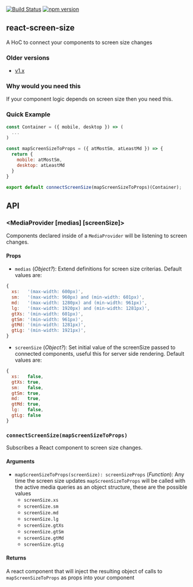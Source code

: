 [![Build Status](https://travis-ci.org/eloytoro/react-screen-size.svg?branch=master)](https://travis-ci.org/eloytoro/react-screen-size)
[![npm version](https://badge.fury.io/js/react-screen-size.svg)](https://badge.fury.io/js/react-screen-size)

## react-screen-size

A HoC to connect your components to screen size changes

### Older versions

* [v1.x](https://github.com/eloytoro/react-screen-size/tree/v1.x)

### Why would you need this

If your component logic depends on screen size then you need this.


### Quick Example

```jsx
const Container = ({ mobile, desktop }) => (
  ...
)

const mapScreenSizeToProps = ({ atMostSm, atLeastMd }) => {
  return {
    mobile: atMostSm,
    desktop: atLeastMd
  }
}

export default connectScreenSize(mapScreenSizeToProps)(Container);
```

## API

### <MediaProvider [medias] [screenSize]>

Components declared inside of a `MediaProvider` will be listening to screen changes.

#### Props

* `medias` (_Object?_): Extend definitions for screen size criterias. Default values are:

```javascript
{
  xs:   '(max-width: 600px)',
  sm:   '(max-width: 960px) and (min-width: 601px)',
  md:   '(max-width: 1280px) and (min-width: 961px)',
  lg:   '(max-width: 1920px) and (min-width: 1281px)',
  gtXs: '(min-width: 601px)',
  gtSm: '(min-width: 961px)',
  gtMd: '(min-width: 1281px)',
  gtLg: '(min-width: 1921px)',
}
```

* `screenSize` (_Object?_): Set initial value of the screenSize passed to connected components,
useful this for server side rendering. Default values are:

```javascript
{
  xs:   false,
  gtXs: true,
  sm:   false,
  gtSm: true,
  md:   true,
  gtMd: true,
  lg:   false,
  gtLg: false
}
```

### `connectScreenSize(mapScreenSizeToProps)`

Subscribes a React component to screen size changes.

#### Arguments

* `mapScreenSizeToProps(screenSize): screenSizeProps` (_Function_): Any time the screen size updates
`mapScreenSizeToProps` will be called with the active media queries as an object structure, these
are the possible values
  * `screenSize.xs`
  * `screenSize.sm`
  * `screenSize.md`
  * `screenSize.lg`
  * `screenSize.gtXs`
  * `screenSize.gtSm`
  * `screenSize.gtMd`
  * `screenSize.gtLg`

#### Returns

A react component that will inject the resulting object of calls to `mapScreenSizeToProps` as props
into your component
